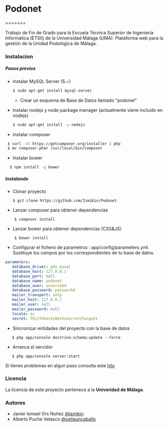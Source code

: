# Podonet
=======

Trabajo de Fin de Grado para la Escuela Técnica Superior de Ingeniería Informática (ETSII) de la Universidad Málaga (UMA).  Plataforma web para la gestión de la Unidad Podológica de Málaga.

### Instalacion

##### Pasos previos
* Instalar MySQL Server (5.~)
  ```bash
  $ sudo apt-get install mysql-server
  ```
  + Crear un esquema de Base de Datos llamado "podonet"

* Instalar nodejs y node package manager (actualmente viene incluido en nodejs)
  ```bash
  $ sudo apt-get install -y nodejs
  ```
* Instalar composer

 ```bash
  $ curl -sS https://getcomposer.org/installer | php
  $ mv composer.phar /usr/local/bin/composer
  ```
* Instalar bower
```bash
  $ npm install -g bower
```

##### Instalando
*  Clonar proyecto

    ```shell
    $ git clone https://github.com/IsmiKin/Podonet
    ```
*  Lanzar composer para obtener dependencias
```shell
    $ composer install
```

* Lanzar bower para obtener dependencias (CSS&JS) 
```shell
    $ bower install
```
* Configurar el fichero de parametros : app/config/parameters.yml.
   Sustituye los campos por los correspondientes de tu base de datos.
```yaml
parameters:
   database_driver: pdo_mysql
   database_host: 127.0.0.1
   database_port: null
   database_name: podonet
   database_user: usuariobd
   database_password: passworbd
   mailer_transport: smtp
   mailer_host: 127.0.0.1
   mailer_user: null
   mailer_password: null
   locale: es
   secret: ThisTokenIsNotSoSecretChangeIt
```
* Sincronizar entidades del proyecto con la base de datos
```shell
   $ php app/console doctrine:schema:update --force 
```

* Arranca el servidor
```shell
   $ php app/console server:start
```
Si tienes problemas en algun paso consulta este [hilo](https://github.com/javiereguiluz/Cupon/issues/94)

### Licencia
La licencia de este proyecto pertenece a la **Univeridad de Málaga**.

### Autores
- Javier Ismael Ors Nuñez [@ismikin](https://github.com/IsmiKin)
- Alberto Puche Velasco [@ostiauncaballo](https://github.com/ostiauncaballo)



